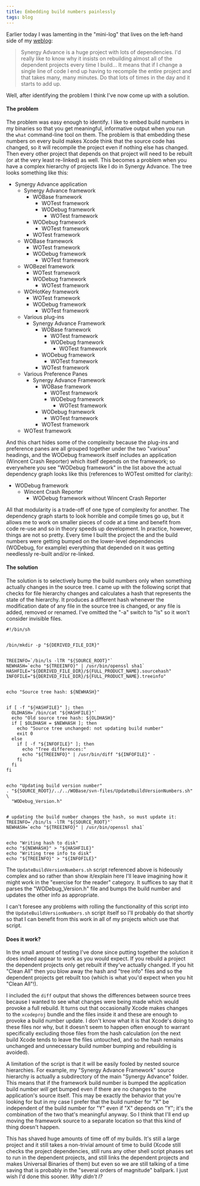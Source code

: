 ```yaml
---
title: Embedding build numbers painlessly
tags: blog
---
```


Earlier today I was lamenting in the "mini-log" that lives on the left-hand side of my [weblog](http://www.wincent.com/a/about/wincent/weblog/):

> Synergy Advance is a huge project with lots of dependencies. I'd really like to know why it insists on rebuilding almost all of the dependent projects every time I build... It means that if I change a single line of code I end up having to recompile the entire project and that takes many, many minutes. Do that lots of times in the day and it starts to add up.

Well, after identifying the problem I think I've now come up with a solution.

#### The problem

The problem was easy enough to identify. I like to embed build numbers in my binaries so that you get meaningful, informative output when you run the `what` command-line tool on them. The problem is that embedding these numbers on every build makes Xcode think that the source code has changed, so it will recompile the project even if nothing else has changed. Then every other project that depends on that project will need to be rebuilt (or at the very least re-linked) as well. This becomes a problem when you have a complex hierarchy of projects like I do in Synergy Advance. The tree looks something like this:

-   Synergy Advance application
    -   Synergy Advance framework
        -   WOBase framework
            -   WOTest framework
            -   WODebug framework
                -   WOTest framework
        -   WODebug framework
            -   WOTest framework
        -   WOTest framework
    -   WOBase framework
        -   WOTest framework
        -   WODebug framework
            -   WOTest framework
    -   WOBezel framework
        -   WOTest framework
        -   WODebug framework
            -   WOTest framework
    -   WOHotKey framework
        -   WOTest framework
        -   WODebug framework
            -   WOTest framework
    -   Various plug-ins
        -   Synergy Advance Framework
            -   WOBase framework
                -   WOTest framework
                -   WODebug framework
                    -   WOTest framework
            -   WODebug framework
                -   WOTest framework
            -   WOTest framework
    -   Various Preference Panes
        -   Synergy Advance Framework
            -   WOBase framework
                -   WOTest framework
                -   WODebug framework
                    -   WOTest framework
            -   WODebug framework
                -   WOTest framework
            -   WOTest framework
    -   WOTest framework

And this chart hides some of the complexity because the plug-ins and preference panes are all grouped together under the two "various" headings, and the WODebug framework itself includes an application (Wincent Crash Reporter) which itself depends on the framework; so everywhere you see "WODebug framework" in the list above the actual dependency graph looks like this (references to WOTest omitted for clarity):

-   WODebug framework
    -   Wincent Crash Reporter
        -   WODebug framework without Wincent Crash Reporter

All that modularity is a trade-off of one type of complexity for another. The dependency graph starts to look horrible and compile times go up, but it allows me to work on smaller pieces of code at a time and benefit from code re-use and so in theory speeds up development. In practice, however, things are not so pretty. Every time I built the project the and the build numbers were getting bumped on the lower-level dependencies (WODebug, for example) everything that depended on it was getting needlessly re-built and/or re-linked.

#### The solution

The solution is to selectively bump the build numbers only when something actually changes in the source tree. I came up with the following script that checks for file hierarchy changes and calculates a hash that represents the state of the hierarchy. It produces a different hash whenever the modification date of any file in the source tree is changed, or any file is added, removed or renamed. I've omitted the "-a" switch to "ls" so it won't consider invisible files.

    #!/bin/sh


    /bin/mkdir -p "${DERIVED_FILE_DIR}"


    TREEINFO=`/bin/ls -lTR "${SOURCE_ROOT}"`
    NEWHASH=`echo "${TREEINFO}" | /usr/bin/openssl sha1`
    HASHFILE="${DERIVED_FILE_DIR}/${FULL_PRODUCT_NAME}.sourcehash"
    INFOFILE="${DERIVED_FILE_DIR}/${FULL_PRODUCT_NAME}.treeinfo"


    echo "Source tree hash: ${NEWHASH}"


    if [ -f "${HASHFILE}" ]; then
      OLDHASH=`/bin/cat "${HASHFILE}"`
      echo "Old source tree hash: ${OLDHASH}"
      if [ $OLDHASH = $NEWHASH ]; then
        echo "Source tree unchanged: not updating build number"
        exit 0
      else
        if [ -f "${INFOFILE}" ]; then
          echo "Tree differences:"
          echo "${TREEINFO}" | /usr/bin/diff "${INFOFILE}" -
        fi
      fi
    fi


    echo "Updating build version number"
    . "${SOURCE_ROOT}/../../WOBase/svn-files/UpdateBuildVersionNumbers.sh" \
      "WODebug_Version.h"


    # updating the build number changes the hash, so must update it:
    TREEINFO=`/bin/ls -lTR "${SOURCE_ROOT}"`
    NEWHASH=`echo "${TREEINFO}" | /usr/bin/openssl sha1`


    echo "Writing hash to disk"
    echo "${NEWHASH}" > "${HASHFILE}"
    echo "Writing tree info to disk"
    echo "${TREEINFO}" > "${INFOFILE}"

The `UpdateBuildVersionNumbers.sh` script referenced above is hideously complex and so rather than show it/explain here I'll leave imagining how it might work in the "exercise for the reader" category. It suffices to say that it parses the "WODebug_Version.h" file and bumps the build number and updates the other info as appropriate.

I can't foresee any problems with rolling the functionality of this script into the `UpdateBuildVersionNumbers.sh` script itself so I'll probably do that shortly so that I can benefit from this work in all of my projects which use that script.

#### Does it work?

In the small amount of testing I've done since putting together the solution it does indeed appear to work as you would expect. If you rebuild a project the dependent projects only get rebuilt if they've actually changed. If you hit "Clean All" then you blow away the hash and "tree info" files and so the dependent projects get rebuilt too (which is what you'd expect when you hit "Clean All"!).

I included the `diff` output that shows the differences between source trees because I wanted to see what changes were being made which would provoke a full rebuild. It turns out that occasionally Xcode makes changes to the `xcodeproj` bundle and the files inside it and these are enough to provoke a build number update. I don't know what it is that Xcode's doing to these files nor why, but it doesn't seem to happen often enough to warrant specifically excluding those files from the hash calculation (on the next build Xcode tends to leave the files untouched, and so the hash remains unchanged and unnecessary build number bumping and rebuilding is avoided).

A limitation of the script is that it will be easily fooled by nested source hierarchies. For example, my "Synergy Advance Framework" source hierarchy is actually a subdirectory of the main "Synergy Advance" folder. This means that if the framework build number is bumped the application build number _will_ get bumped even if there are no changes to the application's source itself. This may be exactly the behavior that you're looking for but in my case I prefer that the build number for "X" be independent of the build number for "Y" even if "X" depends on "Y"; it's the combination of the two that's meaningful anyway. So I think that I'll end up moving the framework source to a separate location so that this kind of thing doesn't happen.

This has shaved huge amounts of time off of my builds. It's still a large project and it still takes a non-trivial amount of time to build (Xcode still checks the project dependencies, still runs any other shell script phases set to run in the dependent projects, and still links the dependent projects and makes Universal Binaries of them) but even so we are still talking of a time saving that is probably in the "several orders of magnitude" ballpark. I just wish I'd done this sooner. _Why didn't I?_
